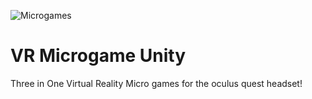 ![Microgames](https://user-images.githubusercontent.com/64089173/130761155-c49d6924-bfdb-4dc0-9316-0c1c2c57f24b.png)
# VR Microgame Unity
Three in One Virtual Reality Micro games for the oculus quest headset!
